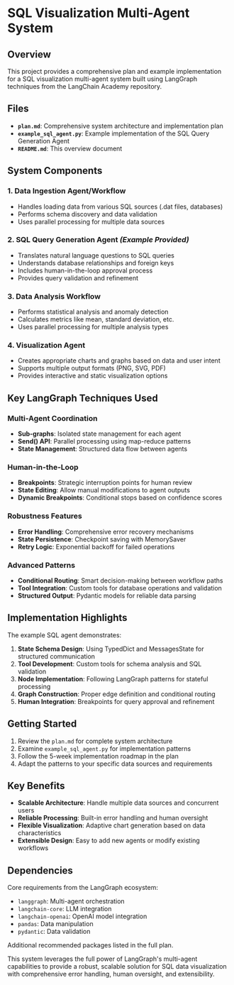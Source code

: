 # SQL Visualization Multi-Agent System

## Overview

This project provides a comprehensive plan and example implementation for a SQL visualization multi-agent system built using LangGraph techniques from the LangChain Academy repository.

## Files

- **`plan.md`**: Comprehensive system architecture and implementation plan
- **`example_sql_agent.py`**: Example implementation of the SQL Query Generation Agent
- **`README.md`**: This overview document

## System Components

### 1. Data Ingestion Agent/Workflow
- Handles loading data from various SQL sources (.dat files, databases)
- Performs schema discovery and data validation
- Uses parallel processing for multiple data sources

### 2. SQL Query Generation Agent *(Example Provided)*
- Translates natural language questions to SQL queries
- Understands database relationships and foreign keys
- Includes human-in-the-loop approval process
- Provides query validation and refinement

### 3. Data Analysis Workflow
- Performs statistical analysis and anomaly detection
- Calculates metrics like mean, standard deviation, etc.
- Uses parallel processing for multiple analysis types

### 4. Visualization Agent
- Creates appropriate charts and graphs based on data and user intent
- Supports multiple output formats (PNG, SVG, PDF)
- Provides interactive and static visualization options

## Key LangGraph Techniques Used

### Multi-Agent Coordination
- **Sub-graphs**: Isolated state management for each agent
- **Send() API**: Parallel processing using map-reduce patterns
- **State Management**: Structured data flow between agents

### Human-in-the-Loop
- **Breakpoints**: Strategic interruption points for human review
- **State Editing**: Allow manual modifications to agent outputs
- **Dynamic Breakpoints**: Conditional stops based on confidence scores

### Robustness Features
- **Error Handling**: Comprehensive error recovery mechanisms
- **State Persistence**: Checkpoint saving with MemorySaver
- **Retry Logic**: Exponential backoff for failed operations

### Advanced Patterns
- **Conditional Routing**: Smart decision-making between workflow paths
- **Tool Integration**: Custom tools for database operations and validation
- **Structured Output**: Pydantic models for reliable data parsing

## Implementation Highlights

The example SQL agent demonstrates:

1. **State Schema Design**: Using TypedDict and MessagesState for structured communication
2. **Tool Development**: Custom tools for schema analysis and SQL validation
3. **Node Implementation**: Following LangGraph patterns for stateful processing
4. **Graph Construction**: Proper edge definition and conditional routing
5. **Human Integration**: Breakpoints for query approval and refinement

## Getting Started

1. Review the `plan.md` for complete system architecture
2. Examine `example_sql_agent.py` for implementation patterns
3. Follow the 5-week implementation roadmap in the plan
4. Adapt the patterns to your specific data sources and requirements

## Key Benefits

- **Scalable Architecture**: Handle multiple data sources and concurrent users
- **Reliable Processing**: Built-in error handling and human oversight
- **Flexible Visualization**: Adaptive chart generation based on data characteristics
- **Extensible Design**: Easy to add new agents or modify existing workflows

## Dependencies

Core requirements from the LangGraph ecosystem:
- `langgraph`: Multi-agent orchestration
- `langchain-core`: LLM integration
- `langchain-openai`: OpenAI model integration
- `pandas`: Data manipulation
- `pydantic`: Data validation

Additional recommended packages listed in the full plan.

This system leverages the full power of LangGraph's multi-agent capabilities to provide a robust, scalable solution for SQL data visualization with comprehensive error handling, human oversight, and extensibility.
